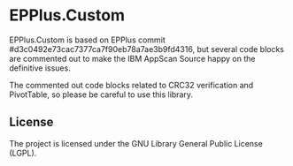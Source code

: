 # EPPlus.Custom
EPPlus.Custom is based on EPPlus commit #d3c0492e73cac7377ca7f90eb78a7ae3b9fd4316, but several code blocks are commented out to make the IBM AppScan Source happy on the definitive issues.

The commented out code blocks related to CRC32 verification and PivotTable, so please be careful to use this library.

## License
The project is licensed under the GNU Library General Public License (LGPL). 
